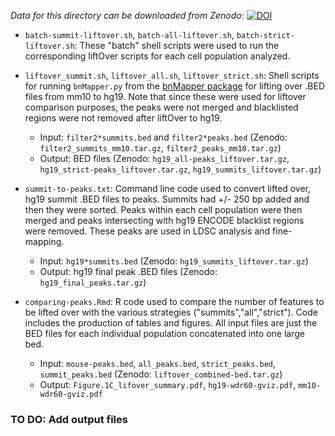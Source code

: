 *Data for this directory can be downloaded from Zenodo*:
[![DOI](https://zenodo.org/badge/DOI/10.5281/zenodo.3253181.svg)](https://doi.org/10.5281/zenodo.3253181)

- `batch-summit-liftover.sh`, `batch-all-liftover.sh`, `batch-strict-liftover.sh`: These "batch" shell scripts were used to run the corresponding liftOver scripts for each cell population analyzed. 

- `liftover_summit.sh`, `liftover_all.sh`, `liftover_strict.sh`: Shell scripts for running `bnMapper.py` from the [bnMapper package](https://bitbucket.org/james_taylor/bx-python/wiki/bnMapper) for lifting over .BED files from mm10 to hg19. Note that since these were used for liftover comparison purposes, the peaks were not merged and blacklisted regions were not removed after liftOver to hg19.
	- Input: `filter2*summits.bed` and `filter2*peaks.bed` (Zenodo: `filter2_summits_mm10.tar.gz`, `filter2_peaks_mm10.tar.gz`)
	- Output: BED files (Zenodo: `hg19_all-peaks_liftover.tar.gz`, `hg19_strict-peaks_liftover.tar.gz`, `hg19_summits_liftover.tar.gz`)

- `summit-to-peaks.txt`: Command line code used to convert lifted over, hg19 summit .BED files to peaks. Summits had +/- 250 bp added and then they were sorted. Peaks within each cell population were then merged and peaks intersecting with hg19 ENCODE blacklist regions were removed. These peaks are used in LDSC analysis and fine-mapping.
	- Input: `hg19*summits.bed` (Zenodo: `hg19_summits_liftover.tar.gz`)
	- Output: hg19 final peak .BED files (Zenodo: `hg19_final_peaks.tar.gz`)

- `comparing-peaks.Rmd`: R code used to compare the number of features to be lifted over with the various strategies ("summits","all","strict"). Code includes the production of tables and figures. All input files are just the BED files for each individual population concatenated into one large bed.
	- Input: `mouse-peaks.bed`, `all_peaks.bed`, `strict_peaks.bed`, `summit_peaks.bed` (Zenodo: `liftover_combined-bed.tar.gz`)
	- Output: `Figure.1C_lifover_summary.pdf`, `hg19-wdr60-gviz.pdf`, `mm10-wdr60-gviz.pdf`

### TO DO: Add output files

